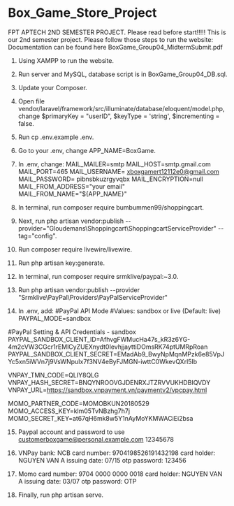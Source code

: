 # Box_Game_Store_Project
FPT APTECH 2ND SEMESTER PROJECT. Please read before start!!!!! This is our 2nd semester project. Please follow those steps to run the website: Documentation can be found here BoxGame_Group04_MidtermSubmit.pdf
1. Using XAMPP to run the website.

2. Run server and MySQL, database script is in BoxGame_Group04_DB.sql.

3. Update your Composer.

4. Open file vendor/laravel/framework/src/illuminate/database/eloquent/model.php, change $primaryKey = "userID", $keyType = 'string', $incrementing = false.

5. Run cp .env.example .env.

6. Go to your .env, change APP_NAME=BoxGame.

7. In .env, change: MAIL_MAILER=smtp MAIL_HOST=smtp.gmail.com MAIL_PORT=465 MAIL_USERNAME= xboxgamert12112e0@gmail.com MAIL_PASSWORD= pibnsbkuzrgyvqbx MAIL_ENCRYPTION=null MAIL_FROM_ADDRESS="your email" MAIL_FROM_NAME="${APP_NAME}"

8. In terminal, run composer require bumbummen99/shoppingcart.

9. Next, run php artisan vendor:publish --provider="Gloudemans\Shoppingcart\ShoppingcartServiceProvider" --tag="config".

10. Run composer require livewire/livewire.

11. Run php artisan key:generate.

12. In terminal, run composer require srmklive/paypal:~3.0.

13. Run php artisan vendor:publish --provider "Srmklive\PayPal\Providers\PayPalServiceProvider"

14. In .env, add: #PayPal API Mode #Values: sandbox or live (Default: live) PAYPAL_MODE=sandbox

#PayPal Setting & API Credentials - sandbox PAYPAL_SANDBOX_CLIENT_ID=AfhvgFWMucHa47s_kR3z6YG-4m2cVW3CGcr1rEMlCyZUEXnydt0IevhjjayttiDOmsRK74ptUMRpRoan PAYPAL_SANDBOX_CLIENT_SECRET=EMadAb9_BwyNpMqnMPzk6e85VpJYc5xn5iWVn7j9VsWNpuIx7f3NV4eByFJMGN-iwttC0WkevQXrl5Ib

VNPAY_TMN_CODE=QLIY8QLG VNPAY_HASH_SECRET=BNQYNROOVGJDENRXJTZRVVUKHDBIQVDY VNPAY_URL=https://sandbox.vnpayment.vn/paymentv2/vpcpay.html

MOMO_PARTNER_CODE=MOMOBKUN20180529 MOMO_ACCESS_KEY=klm05TvNBzhg7h7j MOMO_SECRET_KEY=at67qH6mk8w5Y1nAyMoYKMWACiEi2bsa

15. Paypal account and password to use customerboxgame@personal.example.com 12345678

16. VNPay bank: NCB card number: 9704198526191432198 card holder: NGUYEN VAN A issuing date: 07/15 otp password: 123456

17. Momo card number: 9704 0000 0000 0018 card holder: NGUYEN VAN A issuing date: 03/07 otp password: OTP

18. Finally, run php artisan serve.

